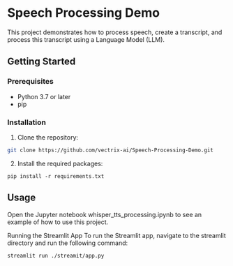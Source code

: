 
# Speech Processing Demo

This project demonstrates how to process speech, create a transcript, and process this transcript using a Language Model (LLM).

## Getting Started

### Prerequisites

- Python 3.7 or later
- pip

### Installation

1. Clone the repository:
```sh
git clone https://github.com/vectrix-ai/Speech-Processing-Demo.git
```

2. Install the required packages:
```
pip install -r requirements.txt
```

## Usage
Open the Jupyter notebook whisper_tts_processing.ipynb to see an example of how to use this project.

Running the Streamlit App
To run the Streamlit app, navigate to the streamlit directory and run the following command:
```sh
streamlit run ./streamit/app.py
```
